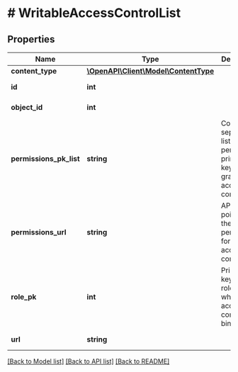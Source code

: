 # # WritableAccessControlList

## Properties

Name | Type | Description | Notes
------------ | ------------- | ------------- | -------------
**content_type** | [**\OpenAPI\Client\Model\ContentType**](ContentType.md) |  | [optional] 
**id** | **int** |  | [optional] [readonly] 
**object_id** | **int** |  | [optional] [readonly] 
**permissions_pk_list** | **string** | Comma separated list of permission primary keys to grant to this access control list. | [optional] 
**permissions_url** | **string** | API URL pointing to the list of permissions for this access control list. | [optional] [readonly] 
**role_pk** | **int** | Primary keys of the role to which this access control list binds to. | 
**url** | **string** |  | [optional] [readonly] 

[[Back to Model list]](../../README.md#documentation-for-models) [[Back to API list]](../../README.md#documentation-for-api-endpoints) [[Back to README]](../../README.md)


